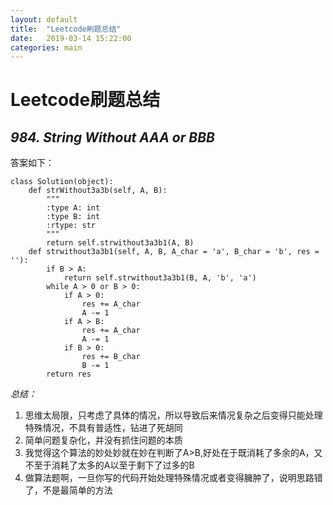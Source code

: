 ```yaml
---
layout: default
title:  "Leetcode刷题总结"
date:   2019-03-14 15:22:00
categories: main
---
```


# Leetcode刷题总结

## _984. String Without AAA or BBB_

答案如下：
```
class Solution(object):
    def strWithout3a3b(self, A, B):
        """
        :type A: int
        :type B: int
        :rtype: str
        """
        return self.strwithout3a3b1(A, B)
    def strwithout3a3b1(self, A, B, A_char = 'a', B_char = 'b', res = ''):
        if B > A:
            return self.strwithout3a3b1(B, A, 'b', 'a')
        while A > 0 or B > 0:
            if A > 0:
                res += A_char
                A -= 1
            if A > B:
                res += A_char
                A -= 1
            if B > 0:
                res += B_char
                B -= 1
        return res
```

*总结：*
1. 思维太局限，只考虑了具体的情况，所以导致后来情况复杂之后变得只能处理特殊情况，不具有普适性，钻进了死胡同
2. 简单问题复杂化，并没有抓住问题的本质
3. 我觉得这个算法的妙处妙就在妙在判断了A>B,好处在于既消耗了多余的A，又不至于消耗了太多的A以至于剩下了过多的B
4. 做算法题啊，一旦你写的代码开始处理特殊情况或者变得臃肿了，说明思路错了，不是最简单的方法
